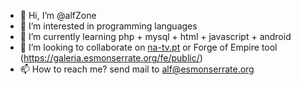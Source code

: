 - 👋 Hi, I’m @alfZone
- 👀 I’m interested in programming languages
- 🌱 I’m currently learning php + mysql + html + javascript + android
- 💞️ I’m looking to collaborate on [na-tv.pt](https://na-tv.pt/) or Forge of Empire tool (https://galeria.esmonserrate.org/fe/public/)
- 📫 How to reach me? send mail to alf@esmonserrate.org

<!---
alfZone/alfZone is a ✨ special ✨ repository because its `README.md` (this file) appears on your GitHub profile.
You can click the Preview link to take a look at your changes.
--->
